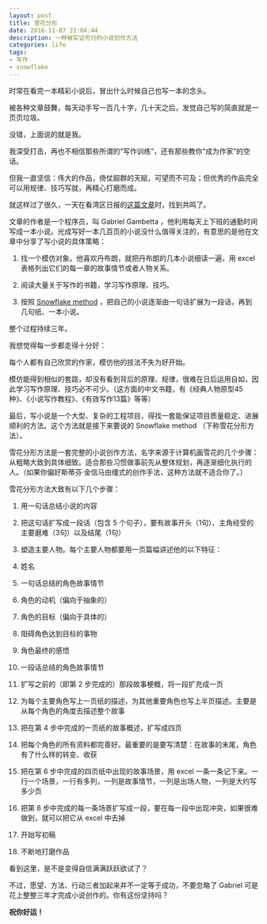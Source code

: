```yaml
---
layout: post
title: 雪花分形
date: 2016-11-07 22:04:44
description: 一种被实证可行的小说创作方法
categories: life
tags:
- 写作
- snowflake
---
```


时常在看完一本精彩小说后，冒出什么时候自己也写一本的念头。

被各种文章鼓舞，每天动手写一百几十字，几十天之后，发觉自己写的简直就是一页页垃圾。

没错，上面说的就是我。

我深受打击，再也不相信那些所谓的“写作训练”，还有那些教你“成为作家”的空话。

但我一直坚信：伟大的作品，倚仗超群的天赋，可望而不可及；但优秀的作品完全可以用规律、技巧写就，再精心打磨而成。

就这样过了很久，一天在看湾区日报的[这篇文章](https://medium.com/@gabrielgambetta/how-i-wrote-my-first-novel-during-my-daily-commute-e1d02c9447b9)时，找到共鸣了。

文章的作者是一个程序员，叫 Gabriel Gambetta ，他利用每天上下班的通勤时间写成一本小说。光成写好一本几百页的小说没什么值得关注的，有意思的是他在文章中分享了写小说的具体策略：

1. 找一个模仿对象。他喜欢丹布朗，就把丹布朗的几本小说细读一遍，用 excel 表格列出它们的每一章的故事情节或者人物关系。

2. 阅读大量关于写作的书籍，学习写作原理、技巧。

3. 按照 [Snowflake method](http://www.advancedfictionwriting.com/articles/snowflake-method/) ，把自己的小说逐渐由一句话扩展为一段话，再到几句纸、一本小说。

整个过程持续三年。

我想觉得每一步都走得十分好：

每个人都有自己欣赏的作家，模仿他的技法不失为好开始。

模仿能得到相似的套路，却没有看到背后的原理、规律，很难在日后运用自如，因此学习写作原理、技巧必不可少。（这方面的中文书籍，有《经典人物原型45种》、《小说写作教程》、《有效写作13篇》等等）

最后，写小说是一个大型、复杂的工程项目，得找一套能保证项目质量稳定、进展顺利的方法。这个方法就是接下来要说的 Snowflake method （下称雪花分形方法）。

雪花分形方法是一套完整的小说创作方法，名字来源于计算机画雪花的几个步骤：从粗略大致到具体细致。适合那些习惯做事前先从整体规划，再逐渐细化执行的人。（如果你偏好斯蒂芬·金信马由缰式的创作手法，这种方法就不适合你了。）

雪花分形方法大致有以下几个步骤：

1. 用一句话总结小说的内容

2. 把这句话扩写成一段话（包含 5 个句子），要有故事开头（1句）、主角经受的主要磨难（3句）以及结尾（1句）

3. 塑造主要人物。每个主要人物都要用一页篇幅讲述他的以下特征：
  1. 姓名
  2. 一句话总结的角色故事情节
  3. 角色的动机（偏向于抽象的）
  4. 角色的目标（偏向于具体的）
  5. 阻碍角色达到目标的事物
  6. 角色最终的感悟
  7. 一段话总结的角色故事情节

4. 扩写之前的（即第 2 步完成的）那段故事梗概，将一段扩充成一页

5. 为每个主要角色写上一页纸的描述，为其他重要角色也写上半页描述。主要是从每个角色的角度去描述整个故事

6. 把在第 4 步中完成的一页纸的故事概述，扩写成四页

7. 把每个角色的所有资料都完善好。最重要的是要写清楚：在故事的末尾，角色有了什么样的转变、收获

8. 把在第 6 步中完成的四页纸中出现的故事场景，用 excel 一条一条记下来。一行一个场景，一行有多列，一列是故事情节，一列是出场人物，一列是大约写多少页

9. 把第 8 步中完成的每一条场景扩写成一段，要在每一段中出现冲突，如果很难做到，就可以把它从 excel 中去掉

10. 开始写初稿

11. 不断地打磨作品


看到这里，是不是变得自信满满跃跃欲试了？

不过，愿望、方法、行动三者加起来并不一定等于成功，不要忽略了 Gabriel 可是花上整整三年才完成小说创作的。你有这份坚持吗？

**祝你好运！**
